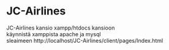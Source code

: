 # JC-Airlines

JC-Airlines kansio xampp/htdocs kansioon <br>
käynnistä xamppista apache ja mysql <br>
sleaimeen http://localhost/JC-Airlines/client/pages/Index.html  <br>